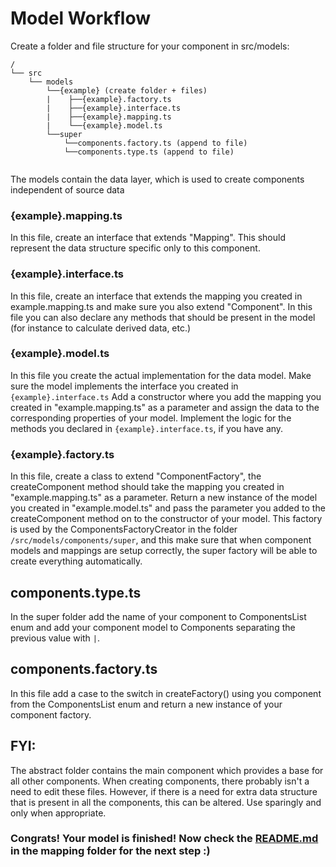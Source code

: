 # Model Workflow

Create a folder and file structure for your component in src/models:
```text
/
└── src
    └── models
        └──{example} (create folder + files)
        |    ├──{example}.factory.ts
        |    ├──{example}.interface.ts
        |    ├──{example}.mapping.ts
        |    └──{example}.model.ts
        └──super
            └──components.factory.ts (append to file)
            └──components.type.ts (append to file)
            
```
The models contain the data layer, which is used to create components independent of source data

### {example}.mapping.ts
In this file, create an interface that extends "Mapping".
This should represent the data structure specific only to this component.

### {example}.interface.ts
In this file, create an interface that extends the mapping you created in example.mapping.ts and make sure you also extend "Component".
In this file you can also declare any methods that should be present in the model (for instance to calculate derived data, etc.)

### {example}.model.ts
In this file you create the actual implementation for the data model. Make sure the model implements the interface you created in `{example}.interface.ts`
Add a constructor where you add the mapping you created in "example.mapping.ts" as a parameter and assign the data to the corresponding properties of your model.
Implement the logic for the methods you declared in `{example}.interface.ts`, if you have any.

### {example}.factory.ts
In this file, create a class to extend "ComponentFactory", the createComponent method should take the mapping you created in "example.mapping.ts" as a parameter.
Return a new instance of the model you created in "example.model.ts" and pass the parameter you added to the createComponent method on to the constructor of your model.
This factory is used by the ComponentsFactoryCreator in the folder `/src/models/components/super`,
and this make sure that when component models and mappings are setup correctly, the super factory will be able to create everything automatically.

## components.type.ts
In the super folder add the name of your component to ComponentsList enum and add your component model to Components separating the previous value with `|`.

## components.factory.ts
In this file add a case to the switch in createFactory() using you component from the ComponentsList enum and return a new instance of your component factory.

## FYI:
The abstract folder contains the main component which provides a base for all other components. When creating components, there probably isn't a need to edit these files.
However, if there is a need for extra data structure that is present in all the components, this can be altered. Use sparingly and only when appropriate.

### Congrats! Your model is finished! Now check the [README.md](../mapping/README.md) in the mapping folder for the next step :)